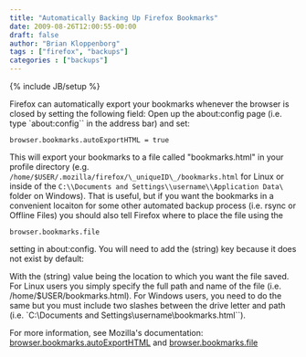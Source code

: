 ```yaml
---
title: "Automatically Backing Up Firefox Bookmarks"
date: 2009-08-26T12:00:55-00:00
draft: false
author: "Brian Kloppenborg"
tags : ["firefox", "backups"]
categories : ["backups"]
---
```

{% include JB/setup %}

Firefox can automatically export your bookmarks whenever the browser is closed
by setting the following field: Open up the about:config page (i.e. type
`about:config`` in the address bar) and set: 

    browser.bookmarks.autoExportHTML = true

This will export your bookmarks to a file called "bookmarks.html" in your
profile directory (e.g. 
`/home/$USER/.mozilla/firefox/\_uniqueID\_/bookmarks.html` 
for Linux or inside of the 
`C:\\Documents and Settings\\username\\Application Data\`
folder on Windows). That is useful, but if you want the bookmarks in a
convenient locaiton for some other automated backup process (i.e. rsync or
Offline Files) you should also tell Firefox where to place the file using the

    browser.bookmarks.file 
    
setting in about:config. You will need to add the (string) key because it does 
not exist by default:

With the (string) value being the location to which you want the file saved. For
Linux users you simply specify the full path and name of the file (i.e.
/home/$USER/bookmarks.html). For Windows users, you need to do the same but you
must include two slashes between the drive letter and path (i.e. 
`C:\Documents and Settings\username\bookmarks.html``). 

For more information, see Mozilla's documentation:
[browser.bookmarks.autoExportHTML](http://kb.mozillazine.org/Browser.bookmarks.autoExportHTML)
and [browser.bookmarks.file](http://kb.mozillazine.org/Browser.bookmarks.file)
